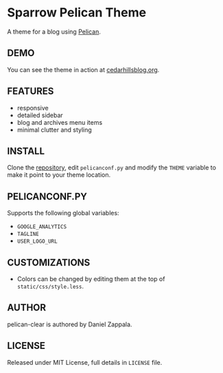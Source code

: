# Sparrow Pelican Theme

A theme for a blog using [Pelican](http://getpelican.com).

## DEMO

You can see the theme in action at [cedarhillsblog.org](http://cedarhillsblog.org/).

## FEATURES

- responsive
- detailed sidebar
- blog and archives menu items
- minimal clutter and styling

## INSTALL

Clone the [repository](https://github.com/zappala/pelican-sparrow), edit
`pelicanconf.py` and modify the `THEME` variable to make it point
to your theme location.

## PELICANCONF.PY

Supports the following global variables:

- `GOOGLE_ANALYTICS`
- `TAGLINE`
- `USER_LOGO_URL`

## CUSTOMIZATIONS

- Colors can be changed by editing them at the top of `static/css/style.less`.

## AUTHOR

pelican-clear is authored by Daniel Zappala.

## LICENSE

Released under MIT License, full details in `LICENSE` file.
